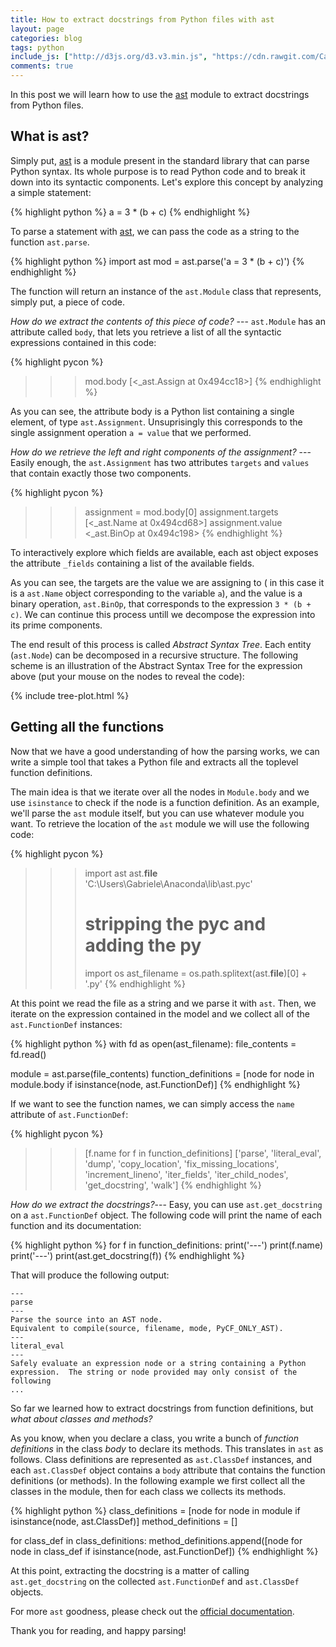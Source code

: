 ```yaml
---
title: How to extract docstrings from Python files with ast
layout: page
categories: blog
tags: python
include_js: ["http://d3js.org/d3.v3.min.js", "https://cdn.rawgit.com/Caged/d3-tip/4f6b0f4818e1ea88d47ab10cadd99675f2a76343/index.js"]
comments: true
---
```


In this post we will learn how to use the [ast] module to extract docstrings from Python files.

[ast]: https://docs.python.org/3/library/ast.html

## What is ast?

Simply put, [ast] is a module present in the standard library that can parse Python syntax. Its whole purpose is to read Python code and to break it down into its syntactic components. Let's explore this concept by analyzing a simple statement:

{% highlight python %}
a = 3 * (b + c)
{% endhighlight %}

To parse a statement with [ast], we can pass the code as a string to the function `ast.parse`.

{% highlight python %}
import ast
mod = ast.parse('a = 3 * (b + c)')
{% endhighlight %}

The function will return an instance of the `ast.Module` class that represents, simply put, a piece of code.

*How do we extract the contents of this piece of code?* --- `ast.Module` has an attribute called `body`, that lets you retrieve a list of all the syntactic expressions contained in this code:

{% highlight pycon %}
>>> mod.body
[<_ast.Assign at 0x494cc18>]
{% endhighlight %}

As you can see, the attribute body is a Python list containing a single element, of type `ast.Assignment`. Unsuprisingly this corresponds to the single assignment operation `a = value` that we performed.

*How do we retrieve the left and right components of the assignment?* --- Easily enough, the `ast.Assignment` has two attributes `targets` and `values` that contain exactly those two components.

{% highlight pycon %}
>>> assignment = mod.body[0]
>>> assignment.targets
[<_ast.Name at 0x494cd68>]
>>> assignment.value
<_ast.BinOp at 0x494c198>
{% endhighlight %}

<div class="tip">
    <p>To interactively explore which fields are available, each ast object exposes the attribute <code>_fields</code> containing a list of the available fields.</p>
</div>

As you can see, the targets are the value we are assigning to ( in this case it is a `ast.Name` object corresponding to the variable `a`), and the value is a binary operation, `ast.BinOp`, that corresponds to the expression `3 * (b + c)`. We can continue this process untill we decompose the expression into its prime components.

The end result of this process is called *Abstract Syntax Tree*. Each entity (`ast.Node`) can be decomposed in a recursive structure. The following scheme is an illustration of the Abstract Syntax Tree for the expression above (put your mouse on the nodes to reveal the code):

{% include tree-plot.html %}

## Getting all the functions

Now that we have a good understanding of how the parsing works, we can write a simple tool that takes a Python file and extracts all the toplevel function definitions.

The main idea is that we iterate over all the nodes in `Module.body` and we use `isinstance` to check if the node is a function definition. As an example, we'll parse the `ast` module itself, but you can use whatever module you want. To retrieve the location of the `ast` module we will use the following code:

{% highlight pycon %}
>>> import ast
>>> ast.__file__
'C:\\Users\\Gabriele\\Anaconda\\lib\\ast.pyc'
>>> # stripping the pyc and adding the py
>>> import os
>>> ast_filename = os.path.splitext(ast.__file__)[0] + '.py'
{% endhighlight %}

At this point we read the file as a string and we parse it with `ast`. Then, we iterate on the expression contained in the model and we collect all of the `ast.FunctionDef` instances:

{% highlight python %}
with fd as open(ast_filename):
    file_contents = fd.read()

module = ast.parse(file_contents)
function_definitions = [node for node in module.body if isinstance(node, ast.FunctionDef)]
{% endhighlight %}

If we want to see the function names, we can simply access the `name` attribute of `ast.FunctionDef`:

{% highlight pycon %}
>>> [f.name for f in function_definitions]
['parse',
 'literal_eval',
 'dump',
 'copy_location',
 'fix_missing_locations',
 'increment_lineno',
 'iter_fields',
 'iter_child_nodes',
 'get_docstring',
 'walk']
{% endhighlight %}

*How do we extract the docstrings?*--- Easy, you can use `ast.get_docstring` on a `ast.FunctionDef` object. The following code will print the name of each function and its documentation:

{% highlight python %}
for f in function_definitions:
    print('---')
    print(f.name)
    print('---')
    print(ast.get_docstring(f))
{% endhighlight %}

That will produce the following output:

    ---
    parse
    ---
    Parse the source into an AST node.
    Equivalent to compile(source, filename, mode, PyCF_ONLY_AST).
    ---
    literal_eval
    ---
    Safely evaluate an expression node or a string containing a Python
    expression.  The string or node provided may only consist of the following
    ...

So far we learned how to extract docstrings from function definitions, but *what about classes and methods?*

As you know, when you declare a class, you write a bunch of *function definitions* in the class *body* to declare its methods. This translates in `ast` as follows. Class definitions are represented as `ast.ClassDef` instances, and each `ast.ClassDef` object contains a `body` attribute that contains the function definitions (or methods). In the following example we first collect all the classes in the module, then for each class we collects its methods.

{% highlight python %}
class_definitions = [node for node in module if isinstance(node, ast.ClassDef)]
method_definitions = []

for class_def in class_definitions:
    method_definitions.append([node for node in class_def if isinstance(node, ast.FunctionDef])
{% endhighlight %}

At this point, extracting the docstring is a matter of calling `ast.get_docstring` on the collected `ast.FunctionDef` and `ast.ClassDef` objects.

For more `ast` goodness, please check out the [ official documentation](https://docs.python.org/3.4/library/ast.html).

Thank you for reading, and happy parsing!
